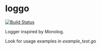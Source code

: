 # loggo

[![Build Status](https://travis-ci.org/mkabischev/loggo.svg?branch=master)](https://travis-ci.org/mkabischev/loggo)

Logger inspired by Monolog.

Look for usage examples in *example_test.go*
